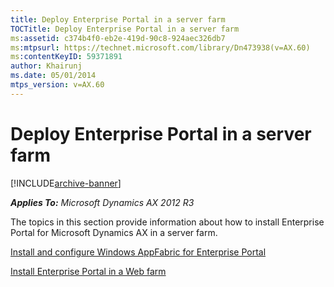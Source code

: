 ```yaml
---
title: Deploy Enterprise Portal in a server farm
TOCTitle: Deploy Enterprise Portal in a server farm
ms:assetid: c374b4f0-eb2e-419d-90c8-924aec326db7
ms:mtpsurl: https://technet.microsoft.com/library/Dn473938(v=AX.60)
ms:contentKeyID: 59371891
author: Khairunj
ms.date: 05/01/2014
mtps_version: v=AX.60
---
```


# Deploy Enterprise Portal in a server farm 


[!INCLUDE[archive-banner](includes/archive-banner.md)]


_**Applies To:** Microsoft Dynamics AX 2012 R3_

The topics in this section provide information about how to install Enterprise Portal for Microsoft Dynamics AX in a server farm.

[Install and configure Windows AppFabric for Enterprise Portal](install-and-configure-windows-appfabric-for-enterprise-portal.md)

[Install Enterprise Portal in a Web farm](install-enterprise-portal-in-a-web-farm.md)

  


